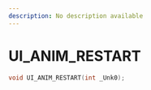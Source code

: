 ```yaml
---
description: No description available 
---
```


# UI_ANIM_RESTART

```cpp
void UI_ANIM_RESTART(int _Unk0);
```